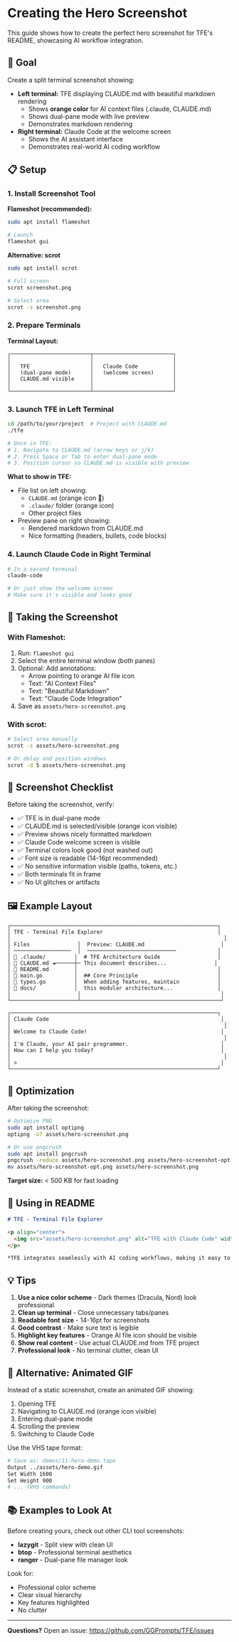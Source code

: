 # Creating the Hero Screenshot

This guide shows how to create the perfect hero screenshot for TFE's README, showcasing AI workflow integration.

## 🎯 Goal

Create a split terminal screenshot showing:
- **Left terminal:** TFE displaying CLAUDE.md with beautiful markdown rendering
  - Shows **orange color** for AI context files (.claude, CLAUDE.md)
  - Shows dual-pane mode with live preview
  - Demonstrates markdown rendering
- **Right terminal:** Claude Code at the welcome screen
  - Shows the AI assistant interface
  - Demonstrates real-world AI coding workflow

## 📋 Setup

### 1. Install Screenshot Tool

**Flameshot (recommended):**
```bash
sudo apt install flameshot

# Launch
flameshot gui
```

**Alternative: scrot**
```bash
sudo apt install scrot

# Full screen
scrot screenshot.png

# Select area
scrot -s screenshot.png
```

### 2. Prepare Terminals

**Terminal Layout:**
```
┌─────────────────────────┬─────────────────────────┐
│                         │                         │
│   TFE                   │   Claude Code           │
│   (dual-pane mode)      │   (welcome screen)      │
│   CLAUDE.md visible     │                         │
│                         │                         │
└─────────────────────────┴─────────────────────────┘
```

### 3. Launch TFE in Left Terminal

```bash
cd /path/to/your/project  # Project with CLAUDE.md
./tfe

# Once in TFE:
# 1. Navigate to CLAUDE.md (arrow keys or j/k)
# 2. Press Space or Tab to enter dual-pane mode
# 3. Position cursor so CLAUDE.md is visible with preview
```

**What to show in TFE:**
- File list on left showing:
  - `CLAUDE.md` (orange icon 🤖)
  - `.claude/` folder (orange icon)
  - Other project files
- Preview pane on right showing:
  - Rendered markdown from CLAUDE.md
  - Nice formatting (headers, bullets, code blocks)

### 4. Launch Claude Code in Right Terminal

```bash
# In a second terminal
claude-code

# Or just show the welcome screen
# Make sure it's visible and looks good
```

## 📸 Taking the Screenshot

### With Flameshot:
1. Run: `flameshot gui`
2. Select the entire terminal window (both panes)
3. Optional: Add annotations:
   - Arrow pointing to orange AI file icon
   - Text: "AI Context Files"
   - Text: "Beautiful Markdown"
   - Text: "Claude Code Integration"
4. Save as `assets/hero-screenshot.png`

### With scrot:
```bash
# Select area manually
scrot -s assets/hero-screenshot.png

# Or delay and position windows
scrot -d 5 assets/hero-screenshot.png
```

## 🎨 Screenshot Checklist

Before taking the screenshot, verify:

- ✅ TFE is in dual-pane mode
- ✅ CLAUDE.md is selected/visible (orange icon visible)
- ✅ Preview shows nicely formatted markdown
- ✅ Claude Code welcome screen is visible
- ✅ Terminal colors look good (not washed out)
- ✅ Font size is readable (14-16pt recommended)
- ✅ No sensitive information visible (paths, tokens, etc.)
- ✅ Both terminals fit in frame
- ✅ No UI glitches or artifacts

## 🖼️ Example Layout

```
┌─────────────────────────────────────────────────────────────────┐
│ TFE - Terminal File Explorer                                    │
│                                                                   │
│ Files               │  Preview: CLAUDE.md                        │
│ ──────────────────  │  ────────────────────────────             │
│ 📁 .claude/         │  # TFE Architecture Guide                  │
│ 🤖 CLAUDE.md ◄──────┼─ This document describes...               │
│ 📄 README.md        │                                            │
│ 📄 main.go          │  ## Core Principle                         │
│ 📄 types.go         │  When adding features, maintain            │
│ 📁 docs/            │  this modular architecture...              │
│                     │                                            │
└─────────────────────┴────────────────────────────────────────────┘

┌─────────────────────────────────────────────────────────────────┐
│ Claude Code                                                      │
│                                                                   │
│ Welcome to Claude Code!                                          │
│                                                                   │
│ I'm Claude, your AI pair programmer.                             │
│ How can I help you today?                                        │
│                                                                   │
│ >                                                                │
└─────────────────────────────────────────────────────────────────┘
```

## 🔧 Optimization

After taking the screenshot:

```bash
# Optimize PNG
sudo apt install optipng
optipng -o7 assets/hero-screenshot.png

# Or use pngcrush
sudo apt install pngcrush
pngcrush -reduce assets/hero-screenshot.png assets/hero-screenshot-opt.png
mv assets/hero-screenshot-opt.png assets/hero-screenshot.png
```

**Target size:** < 500 KB for fast loading

## 📝 Using in README

```markdown
# TFE - Terminal File Explorer

<p align="center">
  <img src="assets/hero-screenshot.png" alt="TFE with Claude Code" width="900">
</p>

*TFE integrates seamlessly with AI coding workflows, making it easy to manage context files and navigate projects while pair programming with Claude Code.*
```

## 💡 Tips

1. **Use a nice color scheme** - Dark themes (Dracula, Nord) look professional
2. **Clean up terminal** - Close unnecessary tabs/panes
3. **Readable font size** - 14-16pt for screenshots
4. **Good contrast** - Make sure text is legible
5. **Highlight key features** - Orange AI file icon should be visible
6. **Show real content** - Use actual CLAUDE.md from TFE project
7. **Professional look** - No terminal clutter, clean UI

## 🎯 Alternative: Animated GIF

Instead of a static screenshot, create an animated GIF showing:
1. Opening TFE
2. Navigating to CLAUDE.md (orange icon visible)
3. Entering dual-pane mode
4. Scrolling the preview
5. Switching to Claude Code

Use the VHS tape format:
```bash
# Save as: demos/11-hero-demo.tape
Output ../assets/hero-demo.gif
Set Width 1600
Set Height 900
# ... (VHS commands)
```

## 📚 Examples to Look At

Before creating yours, check out other CLI tool screenshots:
- **lazygit** - Split view with clean UI
- **btop** - Professional terminal aesthetics
- **ranger** - Dual-pane file manager look

Look for:
- Professional color scheme
- Clear visual hierarchy
- Key features highlighted
- No clutter

---

**Questions?** Open an issue: https://github.com/GGPrompts/TFE/issues
